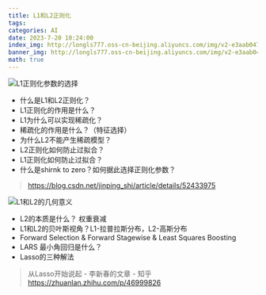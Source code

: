 ```yaml
---
title: L1和L2正则化
tags: 
categories: AI
date: 2023-7-20 10:24:00
index_img: http://longls777.oss-cn-beijing.aliyuncs.com/img/v2-e3aab047113ebd0b3dfb6ec014059e64_1440w.webp
banner_img: http://longls777.oss-cn-beijing.aliyuncs.com/img/v2-e3aab047113ebd0b3dfb6ec014059e64_1440w.webp
math: true
---
```


![L1正则化参数的选择](http://longls777.oss-cn-beijing.aliyuncs.com/img/aHR0cDovL2ltZy5ibG9nLmNzZG4ubmV0LzIwMTYwOTA0MTg0ODAyNjY4)

- 什么是L1和L2正则化？
- L1正则化的作用是什么？
- L1为什么可以实现稀疏化？
- 稀疏化的作用是什么？（特征选择）
- 为什么L2不能产生稀疏模型？
- L2正则化如何防止过拟合？
- L1正则化如何防止过拟合？
- 什么是shirnk to zero？如何据此选择正则化参数？

> https://blog.csdn.net/jinping_shi/article/details/52433975



![L1和L2的几何意义](http://longls777.oss-cn-beijing.aliyuncs.com/img/v2-e3aab047113ebd0b3dfb6ec014059e64_1440w.webp)

- L2的本质是什么？ 权重衰减
- L1和L2的贝叶斯视角？L1-拉普拉斯分布，L2-高斯分布
- Forward Selection & Forward Stagewise & Least Squares Boosting
- LARS 最小角回归是什么？
- Lasso的三种解法

> 从Lasso开始说起 - 李新春的文章 - 知乎 https://zhuanlan.zhihu.com/p/46999826